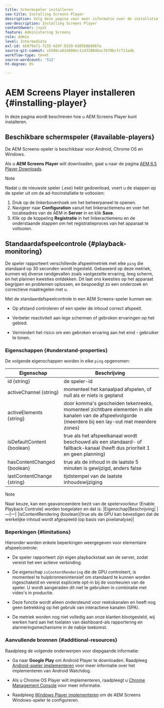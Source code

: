 ```yaml
---
title: Schermspeler installeren
seo-title: Installing Screens Player
description: Volg deze pagina voor meer informatie over de installatie van beschikbare AEM Screens Player.
seo-description: Installing Screens Player
contentOwner: jsyal
feature: Administering Screens
role: Admin
level: Intermediate
exl-id: bb979a71-7235-429f-b520-6d85b8b666fa
source-git-commit: c6506ca62e806ec11d3380d6ac7670bcfcf13adb
workflow-type: tm+mt
source-wordcount: '512'
ht-degree: 0%

---
```


# AEM Screens Player installeren {#installing-player}

In deze pagina wordt beschreven hoe u AEM Screens Player kunt installeren.

## Beschikbare schermspeler {#available-players}

De AEM Screens-speler is beschikbaar voor Android, Chrome OS en Windows.

Als u **AEM Screens Player** wilt downloaden, gaat u naar de pagina [AEM 6.5 Player Downloads](https://download.macromedia.com/screens/).

>[!NOTE]
>
>Nadat u de nieuwste speler (*.exe*) hebt gedownload, voert u de stappen op de speler uit om de ad-hocinstallatie te voltooien:
>
>1. Druk op de linkerbovenhoek om het beheerpaneel te openen.
>1. Navigeer naar **Configuration** vanuit het linkeractiemenu en voer het locatieadres van de AEM in **Server** in en klik **Save**.
>1. Klik op de koppeling **Registratie** in het linkeractiemenu en de onderstaande stappen om het registratieproces van het apparaat te voltooien.


## Standaardafspeelcontrole {#playback-monitoring}

De speler rapporteert verschillende afspeelmetriek met elke `ping` die standaard op 30 seconden wordt ingesteld. Gebaseerd op deze metriek, kunnen wij diverse randgevallen zoals vastgezette ervaring, leeg scherm, en het plannen kwesties ontdekken. Dit laat ons kwesties op het apparaat begrijpen en problemen oplossen, en bespoedigt zo een onderzoek en correctieve maatregelen met u.

Met de standaardafspeelcontrole in een AEM Screens-speler kunnen we:

* Op afstand controleren of een speler de inhoud correct afspeelt.

* Verbeter reactiviteit aan lege schermen of gebroken ervaringen op het gebied.

* Vermindert het risico om een gebroken ervaring aan het eind - gebruiker te tonen.

### Eigenschappen {#understand-properties}

De volgende eigenschappen worden in elke `ping` opgenomen:

| Eigenschap | Beschrijving |
|---|---|
| id {string} | de speler-id |
| activeChannel {string} | momenteel het kanaalpad afspelen, of null als er niets is gepland |
| activeElements {string} | door komma&#39;s gescheiden tekenreeks, momenteel zichtbare elementen in alle kanalen van de afspeelvolgorde (meerdere bij een lay-out met meerdere zones) |
| isDefaultContent {boolean} | true als het afspeelkanaal wordt beschouwd als een standaard- of fallback-kanaal (heeft dus prioriteit 1 en geen planning) |
| hasContentChanged {boolean} | true als de inhoud in de laatste 5 minuten is gewijzigd, anders false |
| lastContentChange {string} | tijdstempel van de laatste inhoudswijziging |

>[!NOTE]
>Naar keuze, kan een geavanceerdere bezit van de spelervoorkeur (Enable Playback Controle) worden toegelaten en dat is:
>|Eigenschap|Beschrijving|
>|—|—|
>|isContentRendering {boolean}|true als de GPU kan bevestigen dat de werkelijke inhoud wordt afgespeeld (op basis van pixelanalyse)|

### Beperkingen {#limitations}

Hieronder worden enkele beperkingen weergegeven voor elementaire afspeelcontrole:

* De speler rapporteert zijn eigen playbackstaat aan de server, zodat vereist het een actieve verbinding.

* De eigenschap `isContentRendering` die de GPU controleert, is momenteel te hulpbronnenintensief om standaard te kunnen worden ingeschakeld en vereist expliciete opt-in bij de voorkeuren van de speler. U wordt aangeraden dit niet te gebruiken in combinatie met video&#39;s in productie.

* Deze functie wordt alleen ondersteund voor reekskanalen en heeft nog geen betrekking op het gebruik van interactieve kanalen (SPA).

* De metriek worden nog niet volledig aan onze klanten blootgesteld, wij werken hard aan het toelaten van dashboard-als rapportering en alarmeringsmechanisme in de nabije toekomst.

### Aanvullende bronnen {#additional-resources}

Raadpleeg de volgende onderwerpen voor diepgaande informatie:

* Ga naar **Google Play** om Android Player te downloaden. Raadpleeg [Android-speler implementeren](implementing-android-player.md) voor meer informatie over het implementeren van Android Watchdog.

* Als u Chrome OS Player wilt implementeren, raadpleegt u [Chrome Management Console](implementing-chrome-os-player.md) voor meer informatie.

* Raadpleeg [Windows Player implementeren](implementing-windows-player.md) om de AEM Screens Windows-speler te configureren.
